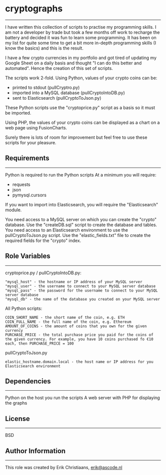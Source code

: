 # cryptographs
-------
I have written this collection of scripts to practise my programming skills. I am not a developer by trade but took a few months off work to recharge the battery and decided it was fun to learn some programming. It has been on my list for quite some time to get a bit more in-depth programming skills (I know the basics) and this is the result.

I have a few crypto currencies in my portfolio and got tired of updating my Google Sheet on a daily basis and thought "I can do this better and automated". Hence the creation of this set of scripts.

The scripts work 2-fold. Using Python, values of your crypto coins can be:
- printed to stdout (pullCryptro.py)
- imported into a MySQL database (pullCryptoIntoDB.py)
- sent to Elasticsearch (pullCryptoToJson.py)

These Python scripts use the "cryptoprice.py" script as a basis so it must be imported.

Using PHP, the values of your crypto coins can be displayed as a chart on a web page using FusionCharts.

Surely there is lots of room for improvement but feel free to use these scripts for your pleasure.

## Requirements
------------
Python is required to run the Python scripts
At a minimum you will require:
- requests
- json
- pymysql.cursors

If you want to import into Elasticsearch, you will require the "Elasticsearch" module.

You need access to a MySQL server on which you can create the "crypto" database. Use the "createDB.sql" script to create the database and tables.
You need access to an Elasticsearch environment to use the pullCryptoToJson.py script. Use the "elastic_fields.txt" file to create the required fields for the "crypto" index.

## Role Variables
--------------
cryptoprice.py / pullCryptoIntoDB.py:
```
"mysql_host" - the hostname or IP address of your MySQL server
"mysql_user" - the username to connect to your MySQL server database
"mysql_pass" - the password for the username to connect to your MySQL server database
"mysql_db" - the name of the database you created on your MySQL server
```

All Python scripts:
```
COIN_SHORT_NAME - the short name of the coin, e.g. ETH
COIN_FULL_NAME - the full name of the coin, e.g. Ethereum
AMOUNT_OF_COINS - the amount of coins that you own for the given currency
PURCHASE_PRICE - the total purchase price you paid for the coins of the given currency. For example, you have 10 coins purchased fo €10 each, then PURCHASE_PRICE = 100
```

pullCryptoToJson.py
```
elastic_hostname.domain.local - the host name or IP address for you Elasticsearch environment
```
## Dependencies
------------
Python on the host you run the scripts
A web server with PHP for displaying the graphs

## License
-------

BSD

## Author Information
------------------

This role was created by Erik Christiaans, erik@ascode.nl
